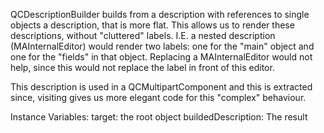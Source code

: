 QCDescriptionBuilder builds from a description with references to single objects a description, that is more flat. This allows us to render these descriptions, without "cluttered" labels. I.E. a nested description (MAInternalEditor) would render two labels: one for the "main" object and one for the "fields" in that object. Replacing a MAInternalEditor would not help, since this would not replace the label in front of this editor.

This description is used in a QCMultipartComponent and this is extracted since, visiting gives us more elegant code for this "complex" behaviour.

Instance Variables:
	target:  the root object
	buildedDescription:	 The result